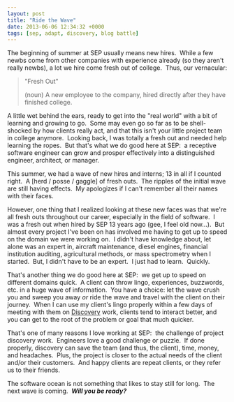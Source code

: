 ```yaml
---
layout: post
title: "Ride the Wave"
date: 2013-06-06 12:34:32 +0000
tags: [sep, adapt, discovery, blog battle]
---
```

The beginning of summer at SEP usually means new hires.  While a few newbs come from other companies with experience already (so they aren't really newbs), a lot we hire come fresh out of college.  Thus, our vernacular:
<blockquote>"Fresh Out"

(noun) A new employee to the company, hired directly after they have finished college.</blockquote>
A little wet behind the ears, ready to get into the "real world" with a bit of learning and growing to go.  Some may even go so far as to be shell-shocked by how clients really act, and that this isn't your little project team in college anymore.  Looking back, I was totally a fresh out and needed help learning the ropes.  But that's what we do good here at SEP:  a receptive software engineer can grow and prosper effectively into a distinguished engineer, architect, or manager.

This summer, we had a wave of new hires and interns; 13 in all if I counted right.  A [herd / posse / gaggle] of fresh outs.  The ripples of the initial wave are still having effects.  My apologizes if I can't remember all their names with their faces.

However, one thing that I realized looking at these new faces was that we're all fresh outs throughout our career, especially in the field of software.  I was a fresh out when hired by SEP 13 years ago (gee, I feel old now...).  But almost every project I've been on has involved me having to get up to speed on the domain we were working on.  I didn't have knowledge about, let alone was an expert in, aircraft maintenance, diesel engines, financial institution auditing, agricultural methods, or mass spectrometry when I started.  But, I didn't have to be an expert.  I just had to learn.  Quickly.

That's another thing we do good here at SEP:  we get up to speed on different domains quick.  A client can throw lingo, experiences, buzzwords, etc. in a huge wave of information.  You have a choice: let the wave crush you and sweep you away <em>or</em> ride the wave and travel with the client on their journey.  When I can use my client's lingo properly within a few days of meeting with them on <a title="Discover, Develop, Deliver" href="what-we-do/services/">Discovery</a> work, clients tend to interact better, and you can get to the root of the problem or goal that much quicker.

That's one of many reasons I love working at SEP:  the challenge of project discovery work.  Engineers love a good challenge or puzzle.  If done properly, discovery can save the team (and thus, the client), time, money, and headaches.  Plus, the project is closer to the actual needs of the client and/or their customers.  And happy clients are repeat clients, or they refer us to their friends.

The software ocean is not something that likes to stay still for long.  The next wave is coming.  <em><strong>Will you be ready?</strong></em>
